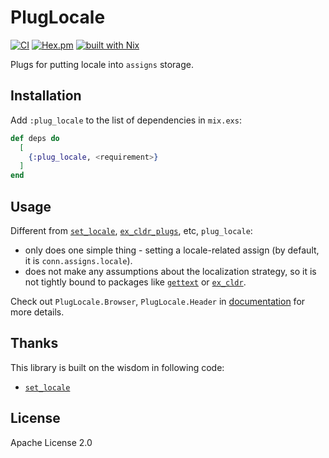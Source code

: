 # PlugLocale

[![CI](https://github.com/cozy-elixir/plug_locale/actions/workflows/ci.yml/badge.svg)](https://github.com/cozy-elixir/plug_locale/actions/workflows/ci.yml)
[![Hex.pm](https://img.shields.io/hexpm/v/plug_locale.svg)](https://hex.pm/packages/plug_locale)
[![built with Nix](https://img.shields.io/badge/built%20with%20Nix-5277C3?logo=nixos&logoColor=white)](https://builtwithnix.org)

Plugs for putting locale into `assigns` storage.

## Installation

Add `:plug_locale` to the list of dependencies in `mix.exs`:

```elixir
def deps do
  [
    {:plug_locale, <requirement>}
  ]
end
```

## Usage

Different from [`set_locale`](https://hex.pm/packages/set_locale), [`ex_cldr_plugs`](https://hex.pm/packages/ex_cldr_plugs), etc, `plug_locale`:

- only does one simple thing - setting a locale-related assign (by default, it is `conn.assigns.locale`).
- does not make any assumptions about the localization strategy, so it is not tightly bound to packages like [`gettext`](https://hex.pm/packages/gettext) or [`ex_cldr`](https://hex.pm/packages/ex_cldr).

Check out `PlugLocale.Browser`, `PlugLocale.Header` in [documentation](https://hexdocs.pm/plug_locale) for more details.

## Thanks

This library is built on the wisdom in following code:

- [`set_locale`](https://hex.pm/packages/set_locale)

## License

Apache License 2.0
